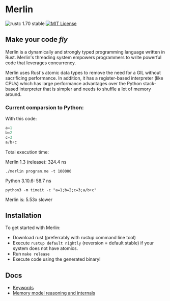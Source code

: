 # Merlin

![rustc 1.70 stable](https://img.shields.io/badge/rustc-1.70.0-brightgreen)
[![MIT License](https://img.shields.io/badge/License-MIT-informational)](LICENSE)

<h2><strong>Make your code <i>fly</i></strong></h2>

Merlin is a dynamically and strongly typed programming language written in Rust. Merlin's threading system empowers programmers to write powerful code that leverages concurrency.

Merlin uses Rust's atomic data types to remove the need for a GIL without sacrificing performance.
In addition, it has a register-based interpreter (like CPUs) which has large performance advantages over the Python stack-based interpreter that is simpler and needs to shuffle a lot of memory around.

### Current comparsion to Python:

With this code:
```Python
a=1
b=2
c=3
a/b+c
```
Total execution time:

Merlin 1.3 (release): 324.4 ns

`./merlin program.me -t 100000`

Python 3.10.6: 58.7 ns 

`python3 -m timeit -c "a=1;b=2;c=3;a/b+c"`

Merlin is: 5.53x slower

## Installation
To get started with Merlin:
- Download rust (preferrably with rustup command line tool)
- Execute `rustup default nightly` (reversion = default stable) if your system does not have atomics.
- Run `make release`
- Execute code using the generated binary!

## Docs
- [Keywords](docs/keywords.md)
- [Memory model reasoning and internals](docs/memory_model.md)